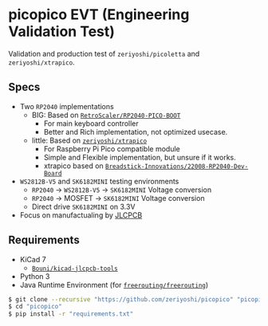 # picopico EVT (Engineering Validation Test)

Validation and production test of `zeriyoshi/picoletta` and `zeriyoshi/xtrapico`.

## Specs

- Two `RP2040` implementations
    - BIG: Based on [`RetroScaler/RP2040-PICO-BOOT`](https://github.com/RetroScaler/RP2040-PICO-BOOT)
        - For main keyboard controller
        - Better and Rich implementation, not optimized usecase.
    - little: Based on [`zeriyoshi/xtrapico`](https://github.com/zeriyoshi/xtrapico)
        - For Raspberry Pi Pico compatible module
        - Simple and Flexible implementation, but unsure if it works.
        - xtrapico based on [`Breadstick-Innovations/22008-RP2040-Dev-Board`](https://github.com/Breadstick-Innovations/22008-RP2040-Dev-Board)
- `WS2812B-V5` and `SK6182MINI` testing environments
    - `RP2040` -> `WS2812B-V5` -> `SK6182MINI` Voltage conversion
    - `RP2040` -> MOSFET -> `SK6182MINI` Voltage conversion
    - Direct drive `SK6182MINI` on 3.3V
- Focus on manufactualing by [JLCPCB](https://jlcpcb.com/)

## Requirements

- KiCad 7
    - [`Bouni/kicad-jlcpcb-tools`](https://github.com/Bouni/kicad-jlcpcb-tools)
- Python 3
- Java Runtime Environment (for [`freerouting/freerouting`](https://github.com/freerouting/freerouting))

```bash
$ git clone --recursive "https://github.com/zeriyoshi/picopico" "picopico"
$ cd "picopico"
$ pip install -r "requirements.txt"
```
